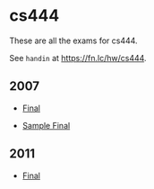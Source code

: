 # cs444

These are all the exams for cs444.

See `handin` at https://fn.lc/hw/cs444.



## 2007


* [Final](/static/exams/cs444/2007/CPSC444_Final_Term2_2007.pdf)

* [Sample Final](/static/exams/cs444/2007/CPSC444FinalExamReviewQuestions_2007.pdf)



## 2011


* [Final](/static/exams/cs444/2011/CPSC444_Final_Term2_2011.pdf)


